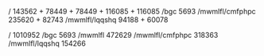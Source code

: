 / 143562 + 78449 + 78449 + 116085 + 116085
/bgc 5693
/mwmlfl/cmfphpc 235620 + 82743
/mwmlfl/lqqshq 94188 + 60078

/ 1010952
/bgc 5693
/mwmlfl 472629
/mwmlfl/cmfphpc 318363
/mwmlfl/lqqshq 154266

